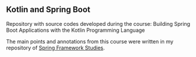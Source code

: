 ## Kotlin and Spring Boot

Repository with source codes developed during the course: Building Spring Boot Applications with the Kotlin Programming Language

The main points and annotations from this course were written in my repository of [Spring Framework Studies](https://github.com/AugustoCalado/Spring-Framework-Studies).  